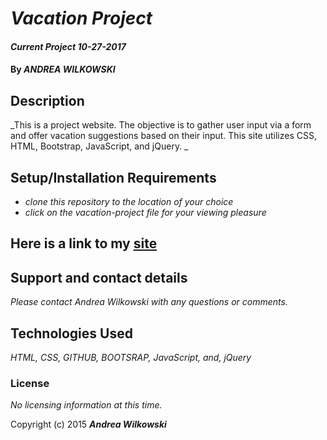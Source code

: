 # _Vacation Project_

#### _Current Project 10-27-2017_

#### By _**ANDREA WILKOWSKI**_

## Description

_This is a project website.  The objective is to gather user input via a form and offer vacation suggestions based on their input. This site utilizes CSS, HTML, Bootstrap, JavaScript, and jQuery. _

## Setup/Installation Requirements

* _clone this repository to the location of your choice_
* _click on the vacation-project file for your viewing pleasure_

## Here is a link to my [site](https://andreawilkowski.github.io/portfolio/)
## Support and contact details

_Please contact Andrea Wilkowski with any questions or comments._

## Technologies Used

_HTML, CSS, GITHUB, BOOTSRAP, JavaScript, and, jQuery_

### License

*No licensing information at this time.*

Copyright (c) 2015 **_Andrea Wilkowski_**
